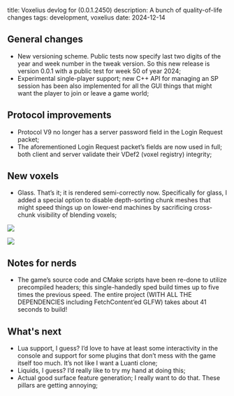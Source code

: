 title: Voxelius devlog for (0.0.1.2450)
description: A bunch of quality-of-life changes
tags: development, voxelius
date: 2024-12-14

## General changes
* New versioning scheme. Public tests now specify last two digits of the year
and week number in the tweak version. So this new release is version 0.0.1 with
a public test for week 50 of year 2024;  
* Experimental single-player support; new C++ API for managing an SP session
has been also implemented for all the GUI things that might want the player to
join or leave a game world;  

## Protocol improvements
* Protocol V9 no longer has a server password field in the Login Request packet;  
* The aforementioned Login Request packet’s fields are now used in full; both
client and server validate their VDef2 (voxel registry) integrity;  

## New voxels
* Glass. That’s it; it is rendered semi-correctly now. Specifically for glass,
I added a special option to disable depth-sorting chunk meshes that might speed
things up on lower-end machines by sacrificing cross-chunk visibility of
blending voxels;  

![](2024-12-14.voxelius-devlog/iGCy6o.png)  

![](2024-12-14.voxelius-devlog/yWxxX.png)  

## Notes for nerds
* The game’s source code and CMake scripts have been re-done to utilize
precompiled headers; this single-handedly sped build times up to five times the
previous speed. The entire project (WITH ALL THE DEPENDENCIES including
FetchContent’ed GLFW) takes about 41 seconds to build!  

## What's next
* Lua support, I guess? I’d love to have at least some interactivity in the
console and support for some plugins that don’t mess with the game itself too
much. It’s not like I want a Luanti clone;  
* Liquids, I guess? I’d really like to try my hand at doing this;  
* Actual good surface feature generation; I really want to do that. These
pillars are getting annoying;  
